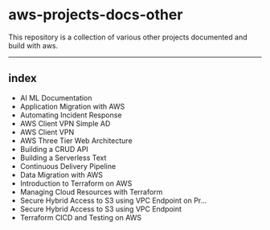 # aws-projects-docs-other

This repository is a collection of various other projects documented and build with aws.

---
## index

- AI ML Documentation
- Application Migration with AWS
- Automating Incident Response
- AWS Client VPN Simple AD
- AWS Client VPN
- AWS Three Tier Web Architecture
- Building a CRUD API
- Building a Serverless Text
- Continuous Delivery Pipeline
- Data Migration with AWS
- Introduction to Terraform on AWS
- Managing Cloud Resources with Terraform
- Secure Hybrid Access to S3 using VPC Endpoint on Pr...
- Secure Hybrid Access to S3 using VPC Endpoint
- Terraform CICD and Testing on AWS

